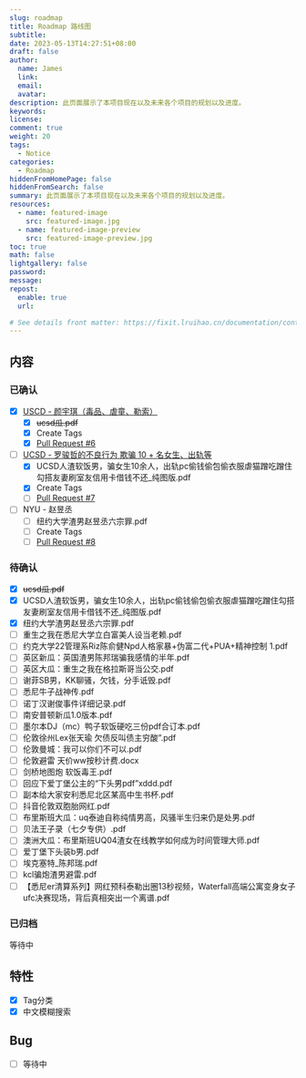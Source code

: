 ```yaml
---
slug: roadmap
title: Roadmap 路线图
subtitle:
date: 2023-05-13T14:27:51+08:00
draft: false
author:
  name: James
  link:
  email:
  avatar:
description: 此页面展示了本项目现在以及未来各个项目的规划以及进度。
keywords:
license:
comment: true
weight: 20
tags:
  - Notice
categories:
  - Roadmap
hiddenFromHomePage: false
hiddenFromSearch: false
summary: 此页面展示了本项目现在以及未来各个项目的规划以及进度。
resources:
  - name: featured-image
    src: featured-image.jpg
  - name: featured-image-preview
    src: featured-image-preview.jpg
toc: true
math: false
lightgallery: false
password:
message:
repost:
  enable: true
  url:

# See details front matter: https://fixit.lruihao.cn/documentation/content-management/introduction/#front-matter
---
```


<!--more-->

## 内容

### 已确认

- [x] [USCD - 颜宇琪（毒品、虐童、勒索）](/posts/uscd-yuqiyann/)
  - [x] ~~ucsd瓜.pdf~~
  - [x] Create Tags
  - [x] [Pull Request #6](https://github.com/JamesFlare1212/GOSSIP/pull/6)
- [ ] [UCSD - 罗骏哲的不良行为 欺骗 10 + 名女生、出轨等](/posts/uscd-david/)
  - [x] UCSD人渣软饭男，骗女生10余人，出轨pc偷钱偷包偷衣服虐猫蹭吃蹭住勾搭友妻刷室友信用卡借钱不还_纯图版.pdf
  - [x] Create Tags
  - [ ] [Pull Request #7](https://github.com/JamesFlare1212/GOSSIP/pull/7)
- [ ] NYU - 赵昱丞
  - [ ] 纽约大学渣男赵昱丞六宗罪.pdf
  - [ ] Create Tags
  - [ ] [Pull Request #8](https://github.com/JamesFlare1212/GOSSIP/pull/8)

### 待确认

- [x] ~~ucsd瓜.pdf~~
- [x] UCSD人渣软饭男，骗女生10余人，出轨pc偷钱偷包偷衣服虐猫蹭吃蹭住勾搭友妻刷室友信用卡借钱不还_纯图版.pdf
- [x] 纽约大学渣男赵昱丞六宗罪.pdf
- [ ] 重生之我在悉尼大学立白富美人设当老赖.pdf
- [ ] 约克大学22管理系Riz陈俞健Npd人格家暴+伪富二代+PUA+精神控制 1.pdf
- [ ] 英区新瓜：英国渣男陈邦瑞骗我感情的半年.pdf
- [ ] 英区大瓜：重生之我在格拉斯哥当公交.pdf
- [ ] 谢菲SB男，KK聊骚，欠钱，分手诋毁.pdf
- [ ] 悉尼牛子战神传.pdf
- [ ] 诺丁汉谢俊事件详细记录.pdf
- [ ] 南安普顿新瓜1.0版本.pdf
- [ ] 墨尔本DJ（mc）鸭子软饭硬吃三份pdf合订本.pdf
- [ ] 伦敦徐州Lex张天瑜 欠债反叫债主穷酸”.pdf
- [ ] 伦敦曼城：我可以你们不可以.pdf
- [ ] 伦敦避雷 天价ww按秒计费.docx
- [ ] 剑桥地图炮 软饭毒王.pdf
- [ ] 回应下爱丁堡公主的“下头男pdf”xddd.pdf
- [ ] 副本给大家安利悉尼北区某高中生书杯.pdf
- [ ] 抖音伦敦双胞胎网红.pdf
- [ ] 布里斯班大瓜：uq泰迪自称纯情男高，风骚半生归来仍是处男.pdf
- [ ] 贝法王子录（七夕专供）.pdf
- [ ] 澳洲大瓜：布里斯班UQ04渣女在线教学如何成为时间管理大师.pdf
- [ ] 爱丁堡下头装b男.pdf
- [ ] 埃克塞特_陈邦瑞.pdf
- [ ] kcl骗炮渣男避雷.pdf
- [ ] 【悉尼er清算系列】网红预科泰勒出圈13秒视频，Waterfall高端公寓变身女子ufc决赛现场，背后真相突出一个离谱.pdf

### 已归档

等待中

## 特性

- [x] Tag分类
- [x] 中文模糊搜索

## Bug

- [ ] 等待中